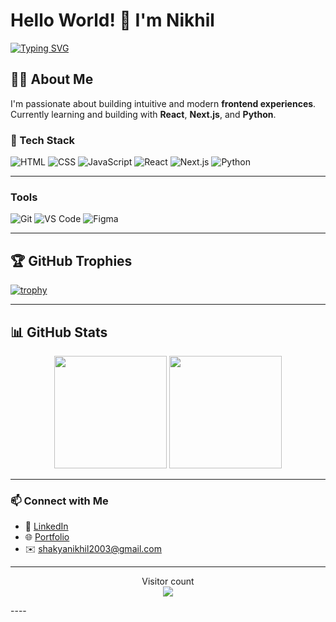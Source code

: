 # Hello World! 👋 I'm Nikhil

[![Typing SVG](https://readme-typing-svg.demolab.com?font=Fira+Code&pause=1000&color=22F729&width=435&lines=Open+Source+Contributor;Tech+Enthusiast)](https://git.io/typing-svg)

## 👨‍💻 About Me

I'm passionate about building intuitive and modern **frontend experiences**.  
Currently learning and building with **React**, **Next.js**, and **Python**.


### 🧰 Tech Stack

![HTML](https://img.shields.io/badge/-HTML5-E34F26?style=flat&logo=html5&logoColor=white)
![CSS](https://img.shields.io/badge/-CSS3-1572B6?style=flat&logo=css3)
![JavaScript](https://img.shields.io/badge/-JavaScript-F7DF1E?style=flat&logo=javascript&logoColor=black)
![React](https://img.shields.io/badge/-React-61DAFB?style=flat&logo=react&logoColor=black)
![Next.js](https://img.shields.io/badge/-Next.js-000000?style=flat&logo=next.js)
![Python](https://img.shields.io/badge/-Python-3776AB?style=flat&logo=python&logoColor=white)

---
### Tools
![Git](https://img.shields.io/badge/-Git-F05032?style=flat-square&logo=git&logoColor=white)
![VS Code](https://img.shields.io/badge/-VS%20Code-007ACC?style=flat-square&logo=visual-studio-code)
![Figma](https://img.shields.io/badge/-Figma-F24E1E?style=flat-square&logo=figma)


---

## 🏆 GitHub Trophies

[![trophy](https://github-profile-trophy.vercel.app/?username=nikhilShakya7&theme=onedark&row=1)](https://github.com/ryo-ma/github-profile-trophy)

---
## 📊 GitHub Stats

<div align="center">
  <img height="180em" src="https://github-readme-stats.vercel.app/api?username=nikhilShakya7&show_icons=true&theme=tokyonight&include_all_commits=true&count_private=true"/>
  <img height="180em" src="https://github-readme-stats.vercel.app/api/top-langs/?username=nikhilShakya7&layout=compact&langs_count=8&theme=tokyonight"/>
</div>



---
### 📫 Connect with Me
- 💼 [LinkedIn](https://www.linkedin.com/in/nikhil-shakya-00250b290/)
- 🌐 [Portfolio](https://next-js-my-website.vercel.app/)
- ✉️ shakyanikhil2003@gmail.com

---

<p align="center"> 
  Visitor count<br>
  <img src="https://profile-counter.glitch.me/YOUR_USERNAME/count.svg" />
</p>
----



